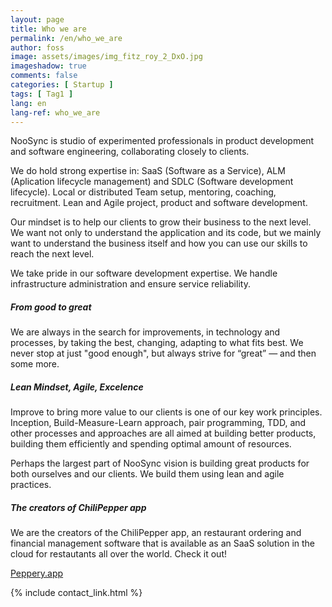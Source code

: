 ```yaml
---
layout: page
title: Who we are
permalink: /en/who_we_are
author: foss
image: assets/images/img_fitz_roy_2_DxO.jpg
imageshadow: true
comments: false
categories: [ Startup ]
tags: [ Tag1 ]
lang: en
lang-ref: who_we_are
---
```

NooSync is studio of experimented professionals in product development and software engineering, collaborating closely to clients.
 
We do hold strong expertise in:
SaaS (Software as a Service), ALM (Aplication lifecycle management) and SDLC (Software development lifecycle). Local or distributed Team setup, mentoring, coaching, recruitment. Lean and Agile project, product and software development.

Our mindset is to help our clients to grow their business to the next level. We want not only to understand the application and its code, but we mainly want to understand the business itself and how you can use our skills to reach the next level.

We take pride in our software development expertise. We handle infrastructure administration and ensure service reliability.

<h5>From good to great</h5>
We are always in the search for improvements, in technology and processes, by taking the best, changing, adapting to what fits best. We never stop at just "good enough", but always strive for “great” — and then some more.

<h5>Lean Mindset, Agile, Excelence</h5>
Improve to bring more value to our clients is one of our key work principles. Inception, Build-Measure-Learn approach, pair programming, TDD, and other processes and approaches are all aimed at building better products, building them efficiently and spending optimal amount of resources.  

Perhaps the largest part of NooSync vision is building great products for both ourselves and our clients. We build them using lean and agile practices.

<h5>The creators of ChiliPepper app</h5>
We are the creators of the ChiliPepper app, an restaurant ordering and financial management software that is available as an SaaS solution in the cloud for restautants all over the world. Check it out!  

<a target="_blank" href="https://peppery.app" class="btn btn-primary mt-3"> Peppery.app <i class="fas fa-pepper-hot"></i></a>

{% include contact_link.html %}
